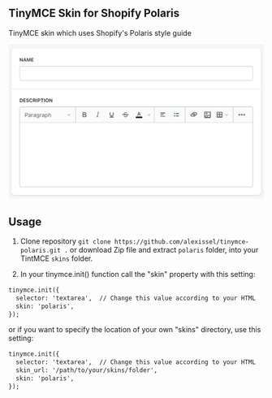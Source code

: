 ## TinyMCE Skin for Shopify Polaris

TinyMCE skin which uses Shopify's Polaris style guide


![TinyMCE Skin for Shopify Polaris](screenshot.png)

## Usage
1. Clone repository `git clone https://github.com/alexissel/tinymce-polaris.git .` or download Zip file and extract `polaris` folder, into your TintMCE `skins` folder.

2. In your tinymce.init() function call the "skin" property with this setting:

```
tinymce.init({
  selector: 'textarea',  // Change this value according to your HTML
  skin: 'polaris',
});
```

   or if you want to specify the location of your own "skins" directory, use this setting:

```
tinymce.init({
  selector: 'textarea',  // Change this value according to your HTML
  skin_url: '/path/to/your/skins/folder',
  skin: 'polaris',
});
```